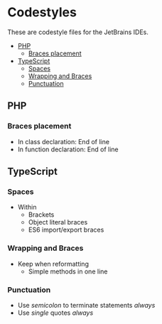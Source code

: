 Codestyles
==========

These are codestyle files for the JetBrains IDEs.

- [PHP](#php)
  * [Braces placement](#braces-placement)
- [TypeScript](#typescript)
  * [Spaces](#spaces)
  * [Wrapping and Braces](#wrapping-and-braces)
  * [Punctuation](#punctuation)

## PHP
### Braces placement
* In class declaration: End of line
* In function declaration: End of line

## TypeScript
### Spaces
* Within
  * Brackets
  * Object literal braces
  * ES6 import/export braces
### Wrapping and Braces
* Keep when reformatting
  * Simple methods in one line
### Punctuation
* Use *semicolon* to terminate statements *always*
* Use *single* quotes *always*


